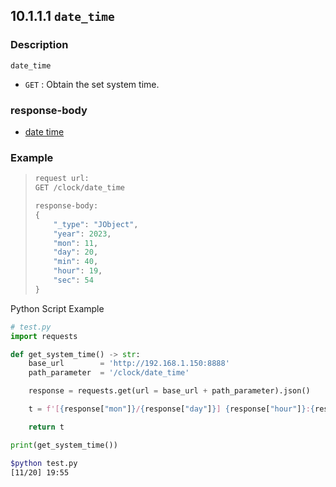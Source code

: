 ﻿## 10.1.1.1 `date_time`

### Description

`date_time`

- `GET` : Obtain the set system time.

### response-body

- [date time](../../../99-schema/date_time.md)

### Example

<blockquote>

```python
request url:
GET /clock/date_time

response-body:
{
    "_type": "JObject",
    "year": 2023,
    "mon": 11,
    "day": 20,
    "min": 40,
    "hour": 19,
    "sec": 54
}
```
</blockquote>

Python Script Example

```python
# test.py
import requests

def get_system_time() -> str:
    base_url        = 'http://192.168.1.150:8888'
    path_parameter  = '/clock/date_time'

    response = requests.get(url = base_url + path_parameter).json()

    t = f'[{response["mon"]}/{response["day"]}] {response["hour"]}:{response["min"]}'

    return t

print(get_system_time())
```
```sh
$python test.py
[11/20] 19:55
```